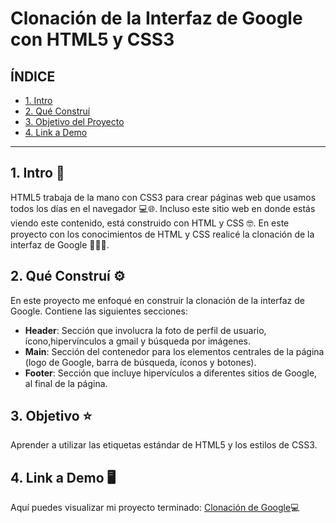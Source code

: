 # Clonación de la Interfaz de Google con HTML5 y CSS3

## **ÍNDICE**

* [1. Intro](#)
* [2. Qué Construí](#)
* [3. Objetivo del Proyecto](#)
* [4. Link a Demo](#)

****

## 1. Intro 📄

HTML5 trabaja de la mano con CSS3 para crear páginas web que usamos todos los días en el navegador 💻🌐. Incluso este sitio web en donde estás viendo este contenido, está construido con HTML y CSS 🤓. En este proyecto con los conocimientos de HTML y CSS realicé la clonación de la interfaz de Google 💯🙋‍♀️.

## 2. Qué Construí ⚙

En este proyecto me enfoqué en construir la clonación de la interfaz de Google. Contiene las siguientes secciones:
* **Header**: Sección que involucra la foto de perfil de usuario, ícono,hipervínculos a gmail y búsqueda por imágenes.
* **Main**: Sección del contenedor para los elementos centrales de la página (logo de Google, barra de búsqueda, íconos y botones).
* **Footer**: Sección que incluye hipervículos a diferentes sitios de Google, al final de la página.

## 3. Objetivo ⭐

Aprender a utilizar las etiquetas estándar de HTML5 y los estilos de CSS3.

## 4. Link a Demo 🖥

Aquí puedes visualizar mi proyecto terminado: [Clonación de Google](https://clonacion-interfaz-google-jaimycerda.netlify.app/)💻
